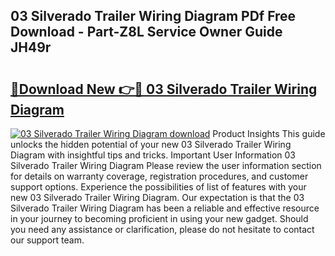 ## 03 Silverado Trailer Wiring Diagram PDf Free Download - Part-Z8L Service Owner Guide JH49r

# <h2><a href="http://dfj42a.blite.top/?on=03+Silverado+Trailer+Wiring+Diagram">🔗Download New 👉🔴 03 Silverado Trailer Wiring Diagram</a></h2>

[![03 Silverado Trailer Wiring Diagram download](https://i.imgur.com/lujVjoI.png)](http://dfj42a.blite.top/?on=03+Silverado+Trailer+Wiring+Diagram)
Product Insights This guide unlocks the hidden potential of your new 03 Silverado Trailer Wiring Diagram with insightful tips and tricks. Important User Information 03 Silverado Trailer Wiring Diagram Please review the user information section for details on warranty coverage, registration procedures, and customer support options. Experience the possibilities of list of features with your new 03 Silverado Trailer Wiring Diagram. Our expectation is that the 03 Silverado Trailer Wiring Diagram has been a reliable and effective resource in your journey to becoming proficient in using your new gadget. Should you need any assistance or clarification, please do not hesitate to contact our support team.
